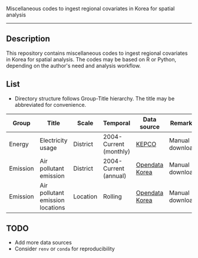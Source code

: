 Miscellaneous codes to ingest regional covariates in Korea for spatial analysis

------

## Description
This repository contains miscellaneous codes to ingest regional covariates in Korea for spatial analysis. The codes may be based on R or Python, depending on the author's need and analysis workflow.

## List

- Directory structure follows Group-Title hierarchy. The title may be abbreviated for convenience.


| Group | Title | Scale | Temporal | Data source | Remarks |
| ------- | ------- | ------- | ------------- |--------- | --------- |
| Energy | Electricity usage | District | 2004-Current (monthly) | [KEPCO](https://home.kepco.co.kr/kepco/KO/ntcob/list.do?boardCd=BRD_000283&menuCd=FN05030105) | Manual download |
| Emission | Air pollutant emission | District | 2004-Current (annual) | [Opendata Korea](https://www.data.go.kr/data/15068820/fileData.do) | Manual download |
| Emission | Air pollutant emission locations | Location | Rolling | [Opendata Korea](https://www.data.go.kr/data/15044957/fileData.do) | Manual download |


## TODO
- Add more data sources
- Consider `renv` or `conda` for reproducibility